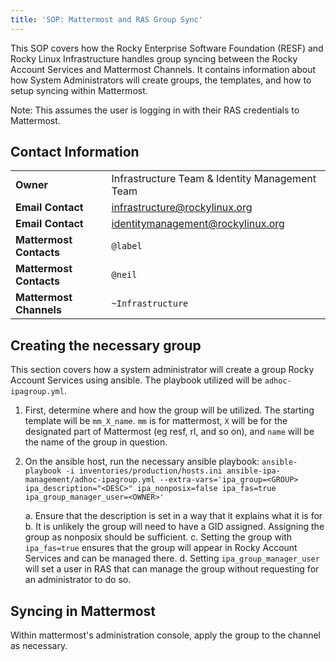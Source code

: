 ```yaml
---
title: 'SOP: Mattermost and RAS Group Sync'
---
```


This SOP covers how the Rocky Enterprise Software Foundation (RESF) and Rocky Linux Infrastructure handles group syncing between the Rocky Account Services and Mattermost Channels. It contains information about how System Administrators will create groups, the templates, and how to setup syncing within Mattermost.

Note: This assumes the user is logging in with their RAS credentials to Mattermost.

## Contact Information
| | |
| - | - |
| **Owner** | Infrastructure Team & Identity Management Team |
| **Email Contact** | infrastructure@rockylinux.org |
| **Email Contact** | identitymanagement@rockylinux.org |
| **Mattermost Contacts** | `@label` |
| **Mattermost Contacts** | `@neil` |
| **Mattermost Channels** | `~Infrastructure` |

## Creating the necessary group

This section covers how a system administrator will create a group Rocky Account Services using ansible. The playbook utilized will be `adhoc-ipagroup.yml`.

1. First, determine where and how the group will be utilized. The starting template will be `mm_X_name`. `mm` is for mattermost, `X` will be for the designated part of Mattermost (eg resf, rl, and so on), and `name` will be the name of the group in question.
2. On the ansible host, run the necessary ansible playbook: `ansible-playbook -i inventories/production/hosts.ini ansible-ipa-management/adhoc-ipagroup.yml --extra-vars='ipa_group=<GROUP> ipa_description="<DESC>" ipa_nonposix=false ipa_fas=true ipa_group_manager_user=<OWNER>'`

    a. Ensure that the description is set in a way that it explains what it is for
    b. It is unlikely the group will need to have a GID assigned. Assigning the group as nonposix should be sufficient.
    c. Setting the group with `ipa_fas=true` ensures that the group will appear in Rocky Account Services and can be managed there.
    d. Setting `ipa_group_manager_user` will set a user in RAS that can manage the group without requesting for an administrator to do so.

## Syncing in Mattermost

Within mattermost's administration console, apply the group to the channel as necessary.
